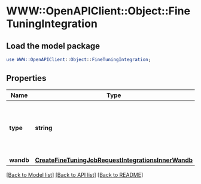 # WWW::OpenAPIClient::Object::FineTuningIntegration

## Load the model package
```perl
use WWW::OpenAPIClient::Object::FineTuningIntegration;
```

## Properties
Name | Type | Description | Notes
------------ | ------------- | ------------- | -------------
**type** | **string** | The type of the integration being enabled for the fine-tuning job | 
**wandb** | [**CreateFineTuningJobRequestIntegrationsInnerWandb**](CreateFineTuningJobRequestIntegrationsInnerWandb.md) |  | 

[[Back to Model list]](../README.md#documentation-for-models) [[Back to API list]](../README.md#documentation-for-api-endpoints) [[Back to README]](../README.md)



